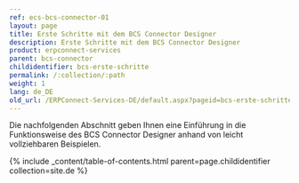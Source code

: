 ```yaml
---
ref: ecs-bcs-connector-01
layout: page
title: Erste Schritte mit dem BCS Connector Designer
description: Erste Schritte mit dem BCS Connector Designer
product: erpconnect-services
parent: bcs-connector
childidentifier: bcs-erste-schritte
permalink: /:collection/:path
weight: 1
lang: de_DE
old_url: /ERPConnect-Services-DE/default.aspx?pageid=bcs-erste-schritte
---
```


Die nachfolgenden Abschnitt geben Ihnen eine Einführung in die Funktionsweise des BCS Connector Designer anhand von leicht vollziehbaren Beispielen.


{% include _content/table-of-contents.html parent=page.childidentifier collection=site.de %}
